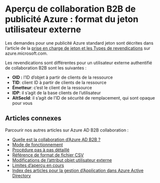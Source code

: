 <properties
   pageTitle="Format du jeton utilisateur externe pour l’aperçu de collaboration Azure Active Directory B2B | Microsoft Azure"
   description="Azure B2B Directory Active prend en charge vos relations intersociétés en activant les partenaires commerciaux de manière sélective accéder à vos applications d’entreprise"
   services="active-directory"
   documentationCenter=""
   authors="viv-liu"
   manager="cliffdi"
   editor=""
   tags=""/>

<tags
   ms.service="active-directory"
   ms.devlang="NA"
   ms.topic="article"
   ms.tgt_pltfrm="NA"
   ms.workload="na"
   ms.date="05/09/2016"
   ms.author="viviali"/>

# <a name="azure-ad-b2b-collaboration-preview-external-user-token-format"></a>Aperçu de collaboration B2B de publicité Azure : format du jeton utilisateur externe

Les demandes pour une publicité Azure standard jeton sont décrites dans l’article de la [prise en charge de jeton et les Types de revendications](active-directory-token-and-claims.md) sur azure.microsoft.com.

Les revendications sont différentes pour un utilisateur externe authentifié de collaboration B2B sont les suivantes :<br/>
- **OID :** l’ID d’objet à partir de clients de la ressource<br/>
- **TID**: client ID à partir de clients de la ressource<br/>
- **Émetteur**: c’est le client de la ressource<br/>
- **IDP**: il s’agit de la base clients de l’utilisateur<br/>
- **AltSecId**: il s’agit de l’ID de sécurité de remplacement, qui sont opaque pour vous<br/>

## <a name="related-articles"></a>Articles connexes
Parcourir nos autres articles sur Azure AD B2B collaboration :

- [Quelle est la collaboration d’Azure AD B2B ?](active-directory-b2b-what-is-azure-ad-b2b.md)
- [Mode de fonctionnement](active-directory-b2b-how-it-works.md)
- [Procédure pas à pas détaillé](active-directory-b2b-detailed-walkthrough.md)
- [Référence de format de fichier CSV](active-directory-b2b-references-csv-file-format.md)
- [Modifications de l’attribut objet utilisateur externe](active-directory-b2b-references-external-user-object-attribute-changes.md)
- [Limites d’aperçu en cours](active-directory-b2b-current-preview-limitations.md)
- [Index des articles pour la gestion d’Application dans Azure Active Directory](active-directory-apps-index.md)
